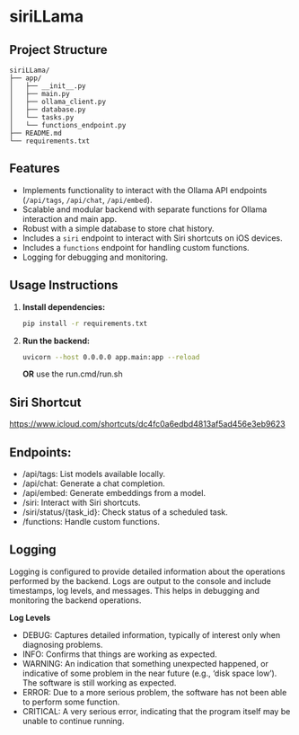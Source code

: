 # siriLLama

## Project Structure
```
siriLLama/
├── app/
│   ├── __init__.py
│   ├── main.py
│   ├── ollama_client.py
│   ├── database.py
│   └── tasks.py
│   └── functions_endpoint.py
├── README.md
└── requirements.txt
```

## Features

- Implements functionality to interact with the Ollama API endpoints (`/api/tags`, `/api/chat`, `/api/embed`).
- Scalable and modular backend with separate functions for Ollama interaction and main app.
- Robust with a simple database to store chat history.
- Includes a `siri` endpoint to interact with Siri shortcuts on iOS devices.
- Includes a `functions` endpoint for handling custom functions.
- Logging for debugging and monitoring.

## Usage Instructions

1. **Install dependencies:**
   ```bash
   pip install -r requirements.txt
   ```
2. **Run the backend:**
   ```bash
   uvicorn --host 0.0.0.0 app.main:app --reload
   ```
   **OR**
   use the run.cmd/run.sh

## Siri Shortcut
   https://www.icloud.com/shortcuts/dc4fc0a6edbd4813af5ad456e3eb9623

## Endpoints:
   - /api/tags: List models available locally.
   - /api/chat: Generate a chat completion.
   - /api/embed: Generate embeddings from a model.
   - /siri: Interact with Siri shortcuts.
   - /siri/status/{task_id}: Check status of a scheduled task.
   - /functions: Handle custom functions.

## Logging
   Logging is configured to provide detailed information about the operations performed by the backend. Logs are output to the console and include timestamps, log levels, and messages. This helps in debugging and monitoring the backend operations.

   **Log Levels**
   - DEBUG: Captures detailed information, typically of interest only when diagnosing problems.
   - INFO: Confirms that things are working as expected.
   - WARNING: An indication that something unexpected happened, or indicative of some problem in the near future (e.g., ‘disk space low’). The software is still working as expected.
   - ERROR: Due to a more serious problem, the software has not been able to perform some function.
   - CRITICAL: A very serious error, indicating that the program itself may be unable to continue running.
